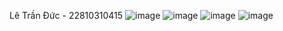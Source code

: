 Lê Trần Đức - 22810310415
![image](https://github.com/user-attachments/assets/eb4fa8a5-a91e-4aa8-b0d0-df8dd939f8b0)
![image](https://github.com/user-attachments/assets/cce2b08e-a948-4b83-8ddc-7accdb1d2a6e)
![image](https://github.com/user-attachments/assets/14589160-a8a5-4212-9a48-57e4a742a32c)
![image](https://github.com/user-attachments/assets/f651eed7-1b81-4798-8fc3-e68f6cea44a8)
